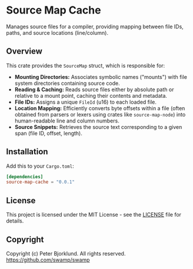 # Source Map Cache

Manages source files for a compiler, providing mapping between file IDs, paths, and source locations (line/column).

## Overview

This crate provides the `SourceMap` struct, which is responsible for:

* **Mounting Directories:** Associates symbolic names ("mounts") with file system directories containing source code.
* **Reading & Caching:** Reads source files either by absolute path or relative to a mount point, caching their contents and metadata.
* **File IDs:** Assigns a unique `FileId` (u16) to each loaded file.
* **Location Mapping:** Efficiently converts byte offsets within a file (often obtained from parsers or lexers using crates like `source-map-node`) into human-readable line and column numbers.
* **Source Snippets:** Retrieves the source text corresponding to a given span (file ID, offset, length).

## Installation

Add this to your `Cargo.toml`:

```toml
[dependencies]
source-map-cache = "0.0.1"
```

## License

This project is licensed under the MIT License - see the [LICENSE](LICENSE) file for details.

## Copyright

Copyright (c) Peter Bjorklund. All rights reserved. https://github.com/swamp/swamp
